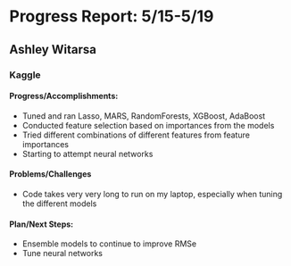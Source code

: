 # Progress Report: 5/15-5/19
## Ashley Witarsa
### Kaggle
#### Progress/Accomplishments: 
- Tuned and ran Lasso, MARS, RandomForests, XGBoost, AdaBoost
- Conducted feature selection based on importances from the models 
- Tried different combinations of different features from feature importances
- Starting to attempt neural networks 
#### Problems/Challenges
- Code takes very very long to run on my laptop, especially when tuning the different models 
#### Plan/Next Steps:
- Ensemble models to continue to improve RMSe 
- Tune neural networks 